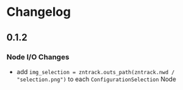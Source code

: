 # Changelog

## 0.1.2

### Node I/O Changes

- add `img_selection = zntrack.outs_path(zntrack.nwd / "selection.png")` to each
  `ConfigurationSelection` Node

